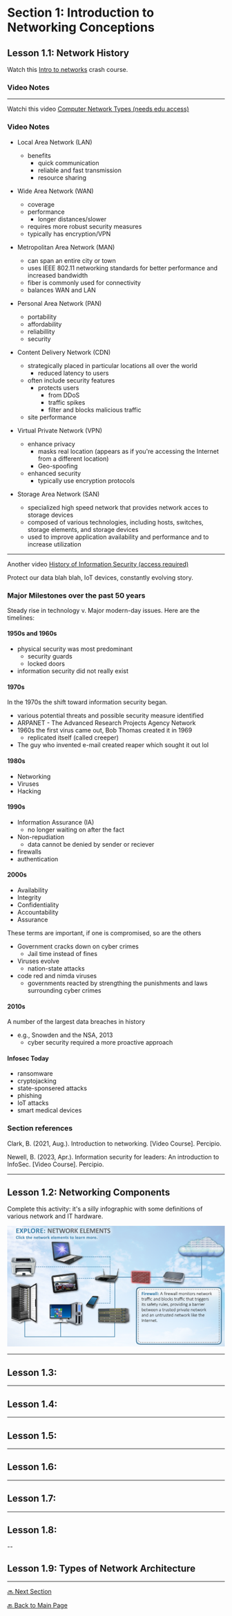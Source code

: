 # Section 1: Introduction to Networking Conceptions

## Lesson 1.1: Network History

Watch this [Intro to networks](https://www.youtube.com/watch?v=WO6P92v61y4) crash course.

### Video Notes

---

Watchi this video [Computer Network Types (needs edu access)](https://wgu.percipio.com/videos/b39f2704-a8c9-408d-80dc-0cbfbaed9737)

### Video Notes

* Local Area Network (LAN)
    + benefits
        - quick communication
        - reliable and fast transmission
        - resource sharing
* Wide Area Network (WAN)
    + coverage
    + performance
        - longer distances/slower
    + requires more robust security measures
    + typically has encryption/VPN
* Metropolitan Area Network (MAN)
    + can span an entire city or town
    + uses IEEE 802.11 networking standards for better performance and increased bandwidth
    + fiber is commonly used for connectivity
    + balances WAN and LAN
* Personal Area Network (PAN)
    + portability
    + affordability
    + reliabillity
    + security
* Content Delivery Network (CDN)
    * strategically placed in particular locations all over the world
        + reduced latency to users
    * often include security features
        + protects users
            + from DDoS
            + traffic spikes
            + filter and blocks malicious traffic
    * site performance

* Virtual Private Network (VPN)
    + enhance privacy
        - masks real location (appears as if you're accessing the Internet from a different location)
        - Geo-spoofing
    + enhanced security
        - typically use encryption protocols

* Storage Area Network (SAN)
    + specialized high speed network that provides network acces to storage devices
    + composed of various technologies, including hosts, switches, storage elements, and storage devices
    + used to improve application availability and performance and to increase utilization

---

Another video [History of Information Security (access required)](https://wgu.percipio.com/courses/41fc14cb-2fb0-4f23-aa20-684983abab61/videos/bc671b92-206e-434d-8696-50d34626982d?sharelink=4fVJP12iV)

Protect our data blah blah, IoT devices, constantly evolving story.

### Major Milestones over the past 50 years

Steady rise in technology v. Major modern-day issues. Here are the timelines:

#### 1950s and 1960s

* physical security was most predominant
    + security guards
    + locked doors
* information security did not really exist

#### 1970s
In the 1970s the shift toward information security began. 

* various potential threats and possible security measure identified
* ARPANET - The Advanced Research Projects Agency Network
* 1960s the first virus came out, Bob Thomas created it in 1969
    + replicated itself (called creeper)
* The guy who invented e-mail created reaper which sought it out lol

#### 1980s

* Networking 
* Viruses
* Hacking

#### 1990s

* Information Assurance (IA)
    + no longer waiting on after the fact
* Non-repudiation
    + data cannot be denied by sender or reciever
* firewalls
* authentication

#### 2000s

* Availability
* Integrity
* Confidentiality
* Accountability
* Assurance

These terms are important, if one is compromised, so are the others

* Government cracks down on cyber crimes
    + Jail time instead of fines
* Viruses evolve
    + nation-state attacks
* code red and nimda viruses
    + governments reacted by strengthing the punishments and laws surrounding cyber crimes

#### 2010s

A number of the largest data breaches in history

* e.g., Snowden and the NSA, 2013
    + cyber security required a more proactive approach

#### Infosec Today

* ransomware
* cryptojacking
* state-sponsered attacks
* phishing
* IoT attacks
* smart medical devices

### Section references

Clark, B. (2021, Aug.). Introduction to networking. [Video Course]. Percipio. 

Newell, B. (2023, Apr.). Information security for leaders: An introduction to InfoSec. [Video Course]. Percipio. 

---

## Lesson 1.2: Networking Components

Complete this activity: it's a silly infographic with some definitions of various network and IT hardware.

![Infographic Section1 Lesson1.2](../imgs/section1-lesson1.2_2025-05-15.png)

---

## Lesson 1.3: 

---

## Lesson 1.4: 

---

## Lesson 1.5: 

---

## Lesson 1.6: 

---

## Lesson 1.7: 

---

## Lesson 1.8: 

--

## Lesson 1.9: Types of Network Architecture 

---

[🔜 Next Section](./S3-LESSON2.md)

[🔙 Back to Main Page](../../README.md)
